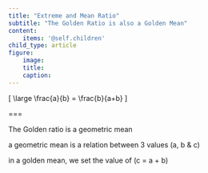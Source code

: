 ```yaml
---
title: "Extreme and Mean Ratio"
subtitle: "The Golden Ratio is also a Golden Mean"
content:
    items: '@self.children'
child_type: article
figure:
    image:
    title:
    caption:
---
```



\[
\large
\frac{a}{b} = \frac{b}{a+b}
\]


===

The Golden ratio is a geometric mean

a geometric mean is a relation between 3 values \(a, b & c\)

in a golden mean, we set the value of \(c = a + b\)

